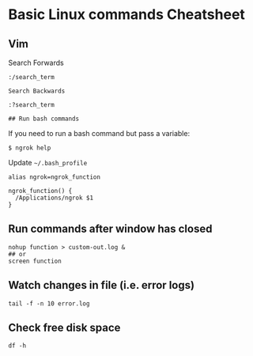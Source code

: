 # Basic Linux commands Cheatsheet

## Vim

Search Forwards
```
:/search_term

Search Backwards

:?search_term

## Run bash commands
````

If you need to run a bash command but pass a variable:

```
$ ngrok help
```

Update `~/.bash_profile`

```
alias ngrok=ngrok_function

ngrok_function() {
  /Applications/ngrok $1
}
```

## Run commands after window has closed
```
nohup function > custom-out.log &
## or 
screen function
```
## Watch changes in file (i.e. error logs)
```
tail -f -n 10 error.log
```

## Check free disk space
```
df -h
```

